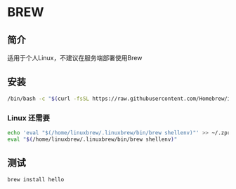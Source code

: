 # BREW 

## 简介

适用于个人Linux，不建议在服务端部署使用Brew

## 安装

```bash
/bin/bash -c "$(curl -fsSL https://raw.githubusercontent.com/Homebrew/install/HEAD/install.sh)"
```

### Linux 还需要

```bash
echo 'eval "$(/home/linuxbrew/.linuxbrew/bin/brew shellenv)"' >> ~/.zprofile
eval "$(/home/linuxbrew/.linuxbrew/bin/brew shellenv)"
```

## 测试

```bash
brew install hello
```
